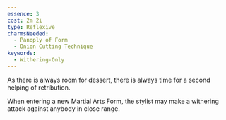```yaml
---
essence: 3
cost: 2m 2i
type: Reflexive
charmsNeeded:
  - Panoply of Form
  - Onion Cutting Technique
keywords:
  - Withering-Only
---
```


As there is always room for dessert, there is always time for a second helping of retribution.

When entering a new Martial Arts Form, the stylist may make a withering attack against anybody in close range.
